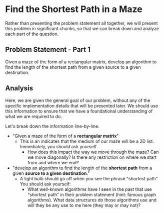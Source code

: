 # Find the Shortest Path in a Maze

Rather than presenting the problem statement all together, we will present this problem in significant chunks, so that we can break down and analyze each part of the question.

## Problem Statement - Part 1

Given a maze of the form of a rectangular matrix, develop an algorithm to find the length of the shortest path from a given source to a given destination.

## Analysis

Here, we are given the general goal of our problem, without any of the specific implementation details that will be presented later. We should use this information to ensure that we have a foundational understanding of what we are required to do.

Let's break down the information line-by-line.

* "Given a maze of the form of a **rectangular matrix**"
  * This is an indicates that the medium of our maze will be a 2D list. Immediately, you should ask yourself
    * How does this impact the way we move through the maze? Can we move diagonally? Is there any restriction on where we start from and where we end?
* "develop an algorithm to find the length of the **shortest path** from a given **source to a given destination**."
  * A light bulb should go off when you see the phrase "shortest path" You should ask yourself:
    * What well-known algorithms have I seen in the past that use "shortest path" in their problem statement (hint: famous graph algorithms). What data structures do those algorithms use and will they be any use to me here (they may or may not)?  